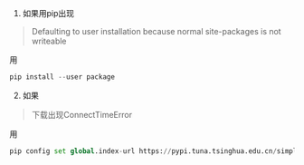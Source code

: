 1. 如果用pip出现

> Defaulting to user installation because normal site-packages is not writeable

用

```python
pip install --user package
```

2. 如果

> 下载出现ConnectTimeError

用

```python
pip config set global.index-url https://pypi.tuna.tsinghua.edu.cn/simple
```



